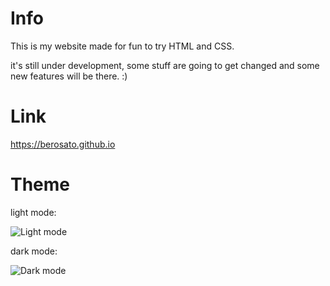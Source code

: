 # Info
This is my website made for fun to try HTML and CSS.

it's still under development, some stuff are going to get changed and some new features will be there. :)

# Link
https://berosato.github.io

# Theme
light mode:

![Light mode](https://i.ibb.co/9vDXVTs/msedge-Gl-Svu-Xz-Xz-Q.png)

dark mode:

![Dark mode](https://i.ibb.co/SXQZQ19/msedge-xas8-Kl-OUnf.png)
